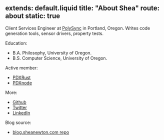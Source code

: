 extends: default.liquid
title: "About Shea"
route: about
static: true
---

Client Services Engineer at [PolySync](https://polysync.io/)
in Portland, Oregon. Writes code generation tools, sensor drivers, property
tests.

Education:
* B.A. Philosophy, University of Oregon.
* B.S. Computer Science, University of Oregon.

Active member:
* [PDXRust](https://www.meetup.com/PDXRust/)
* [PDXnode](https://www.meetup.com/pdxnode/)

More:
* [Github](http://github.com/snewt/)
* [Twitter](https://twitter.com/shnewto/)
* [LinkedIn](https://www.linkedin.com/in/sheanewton/)

Blog source:
* [blog.sheanewton.com repo](https://github.com/snewt/blog.sheanewton.com)
